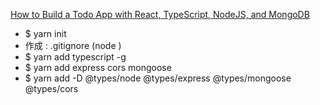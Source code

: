 [How to Build a Todo App with React, TypeScript, NodeJS, and MongoDB](https://www.freecodecamp.org/news/how-to-build-a-todo-app-with-react-typescript-nodejs-and-mongodb/)

- $ yarn init
- 作成 : .gitignore (node
)
- $ yarn add typescript -g
- $ yarn add express cors mongoose
- $ yarn add -D @types/node @types/express @types/mongoose @types/cors